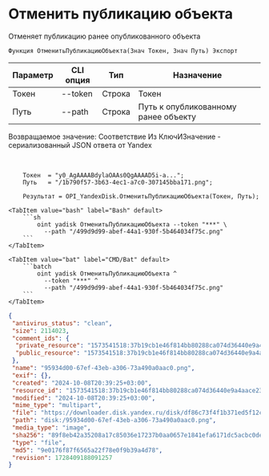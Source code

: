 ﻿---
sidebar_position: 2
---

# Отменить публикацию объекта
 Отменяет публикацию ранее опубликованного объекта



`Функция ОтменитьПубликациюОбъекта(Знач Токен, Знач Путь) Экспорт`

  | Параметр | CLI опция | Тип | Назначение |
  |-|-|-|-|
  | Токен | --token | Строка | Токен |
  | Путь | --path | Строка | Путь к опубликованному ранее объекту |

  
  Возвращаемое значение:   Соответствие Из КлючИЗначение - сериализованный JSON ответа от Yandex

<br/>




```bsl title="Пример кода"
    Токен  = "y0_AgAAAABdylaOAAs0QgAAAAD5i-a...";
    Путь   = "/1b790f57-3b63-4ec1-a7c0-307145bba171.png";

    Результат = OPI_YandexDisk.ОтменитьПубликациюОбъекта(Токен, Путь);
```
    

 <Tabs>
  
    <TabItem value="bash" label="Bash" default>
        ```sh
            oint yadisk ОтменитьПубликациюОбъекта --token "***" \
              --path "/499d9d99-abef-44a1-930f-5b464034f75c.png"
        ```
    </TabItem>
  
    <TabItem value="bat" label="CMD/Bat" default>
        ```batch
            oint yadisk ОтменитьПубликациюОбъекта ^
              --token "***" ^
              --path "/499d9d99-abef-44a1-930f-5b464034f75c.png"
        ```
    </TabItem>
</Tabs>


```json title="Результат"
{
 "antivirus_status": "clean",
 "size": 2114023,
 "comment_ids": {
  "private_resource": "1573541518:37b19cb1e46f814bb80288ca074d36440e9a4aace2331d9d71390839d4ad7c4e",
  "public_resource": "1573541518:37b19cb1e46f814bb80288ca074d36440e9a4aace2331d9d71390839d4ad7c4e"
 },
 "name": "95934d00-67ef-43eb-a306-73a490a0aac0.png",
 "exif": {},
 "created": "2024-10-08T20:39:25+03:00",
 "resource_id": "1573541518:37b19cb1e46f814bb80288ca074d36440e9a4aace2331d9d71390839d4ad7c4e",
 "modified": "2024-10-08T20:39:25+03:00",
 "mime_type": "multipart",
 "file": "https://downloader.disk.yandex.ru/disk/df86c73f4f1b371ed5f12cbc011b1804415c80ca25a3eec12dddc883794034fa/6705a6a4/gwThwhLBKYvLhQCNnqAHirWAoEC4dKsPFFzSTeWuFK5ceIUkIDC7fKzI6e0Ic1rFWZAX7ZAMHvmKl9PvgqcSEQ%3D%3D?uid=1573541518&filename=95934d00-67ef-43eb-a306-73a490a0aac0.png&disposition=attachment&hash=&limit=0&content_type=multipart&owner_uid=1573541518&fsize=2114023&hid=03d7263840468e281bd0b238a26e7d0d&media_type=image&tknv=v2&etag=9e0176f87f6565a22f78e0f9b39a4d78",
 "path": "disk:/95934d00-67ef-43eb-a306-73a490a0aac0.png",
 "media_type": "image",
 "sha256": "89f8eb42a35208a17c85036e17237b0aa0657e1841efa6171dc5acbc0dea9e18",
 "type": "file",
 "md5": "9e0176f87f6565a22f78e0f9b39a4d78",
 "revision": 1728409188091257
}
```
